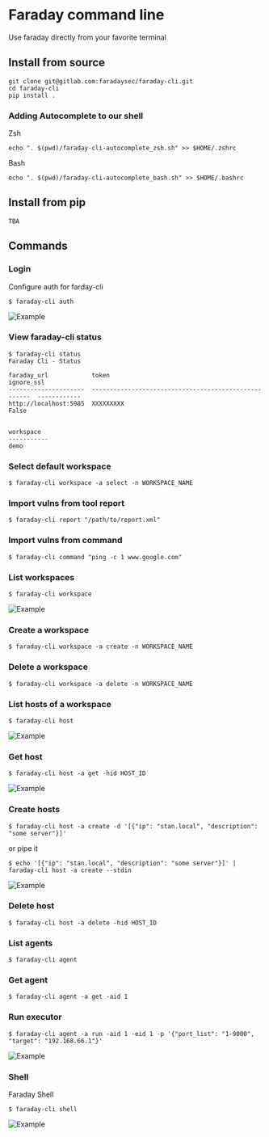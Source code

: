 # Faraday command line
Use faraday directly from your favorite terminal


## Install from source
```shell script
git clone git@gitlab.com:faradaysec/faraday-cli.git
cd faraday-cli
pip install .
```

### Adding Autocomplete to our shell
Zsh
```
echo ". $(pwd)/faraday-cli-autocomplete_zsh.sh" >> $HOME/.zshrc
```
Bash
```
echo ". $(pwd)/faraday-cli-autocomplete_bash.sh" >> $HOME/.bashrc
```

## Install from pip

```
TBA
```

## Commands

### Login

Configure auth for farday-cli

```shell script
$ faraday-cli auth
```
![Example](./docs/auth.svg)

### View faraday-cli status

```shell script
$ faraday-cli status
Faraday Cli - Status

faraday_url            token                                                ignore_ssl
---------------------  -----------------------------------------------------  ------------
http://localhost:5985  XXXXXXXXX                                              False


workspace
-----------
demo
```

### Select default workspace

```shell script
$ faraday-cli workspace -a select -n WORKSPACE_NAME
```

### Import vulns from tool report

```shell script
$ faraday-cli report "/path/to/report.xml"
```

### Import vulns from command

```shell script
$ faraday-cli command "ping -c 1 www.google.com"
```

### List workspaces

```shell script
$ faraday-cli workspace
```
![Example](./docs/list_workspace.svg)

### Create a workspace

```shell script
$ faraday-cli workspace -a create -n WORKSPACE_NAME
```

### Delete a workspace

```shell script
$ faraday-cli workspace -a delete -n WORKSPACE_NAME
```

### List hosts of a workspace

```shell script
$ faraday-cli host
```
![Example](./docs/list_hosts.svg)

### Get host

```shell script
$ faraday-cli host -a get -hid HOST_ID
```
![Example](./docs/get_host.svg)

### Create hosts

```shell script
$ faraday-cli host -a create -d '[{"ip": "stan.local", "description": "some server"}]'
```
or pipe it
```shell script
$ echo '[{"ip": "stan.local", "description": "some server"}]' | faraday-cli host -a create --stdin
```
![Example](./docs/create_host.svg)

### Delete host

```shell script
$ faraday-cli host -a delete -hid HOST_ID
```

### List agents

```shell script
$ faraday-cli agent
```

### Get agent

```shell script
$ faraday-cli agent -a get -aid 1
```

### Run executor

```shell script
$ faraday-cli agent -a run -aid 1 -eid 1 -p '{"port_list": "1-9000", "target": "192.168.66.1"}'
```

![Example](./docs/agent.svg)

### Shell

Faraday Shell

```shell script
$ faraday-cli shell
```
![Example](./docs/shell.svg)
